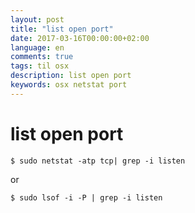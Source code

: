 ```yaml
---
layout: post
title: "list open port"
date: 2017-03-16T00:00:00+02:00
language: en
comments: true
tags: til osx
description: list open port
keywords: osx netstat port
---
```

# list open port

```
$ sudo netstat -atp tcp| grep -i listen
```

or

```
$ sudo lsof -i -P | grep -i listen
```
